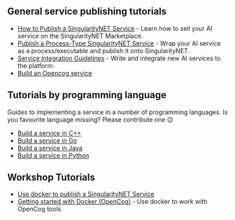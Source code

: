 ## General service publishing tutorials

-   [How to Publish a SingularityNET Service](/docs/products/AIMarketplace/forcomers/publish.md) - Learn how to sell your AI service on the SingularityNET Marketplace.
-   [Publish a Process-Type SingularityNET Service](/docs/products/AIMarketplace/forcomers/process.md) - Wrap your AI service as a process/executable and publish it onto SingularityNET.
-   [Service Integration Guidelines](/docs/products/AIMarketplace/forcomers/integration.md) - Write and integrate new AI services to the platform.
-   [Build an Opencog service](/docs/products/AIMarketplace/forcomers/opencog.md)

## Tutorials by programming language

Guides to implementing a service in a number of programming languages. Is you favourite language missing? Please contribute one 😉

-   [Build a service in C++](/docs/products/AIMarketplace/forcomers/cpp/index.md)
-   [Build a service in Go](/docs/products/AIMarketplace/forcomers/go/index.md)
-   [Build a service in Java](/docs/products/AIMarketplace/forcomers/java/index.md)
-   [Build a service in Python](/docs/products/AIMarketplace/forcomers/python/index.md)

## Workshop Tutorials

-   [Use docker to publish a SingularityNET Service](/docs/products/AIMarketplace/forcomers/docker-snet/index.md)
-   [Getting started with Docker (OpenCog)](/docs/products/AIMarketplace/forcomers/docker-opencog/index.md) - Use docker to work with OpenCog tools.
